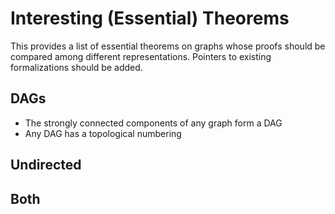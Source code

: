 # Interesting (Essential) Theorems

This provides a list of essential theorems on graphs whose proofs should be compared among different representations.
Pointers to existing formalizations should be added.

## DAGs
- The strongly connected components of any graph form a DAG
- Any DAG has a topological numbering

## Undirected

## Both
